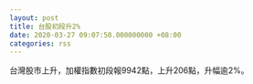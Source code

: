 ```yaml
---
layout: post
title: 台股初段升2%
date: 2020-03-27 09:07:50.000000000 +08:00
categories: rss
---
```


台灣股市上升，加權指數初段報9942點，上升206點，升幅逾2%。
